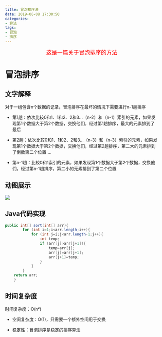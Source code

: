 ```yaml
---
title: 冒泡排序法
date: 2019-06-08 17:30:50
categories:
- 算法
tags:
- 冒泡
- 排序
---
```


<center><font size=4 color="red">这是一篇关于冒泡排序的方法</font></center>

<!--more-->

# 冒泡排序

## 文字解释

对于一组包含n个数据的记录，冒泡排序在最坏的情况下需要进行n-1趟排序

* 第1趟：依次比较0和1、1和2、2和3...（n-2）和（n-1）索引的元素，如果发现第1个数据大于第2个数据，交换他们，经过第1趟排序，最大的元素排到了最后

* 第2趟：依次比较0和1、1和2、2和3...（n-3）和（n-3）索引的元素，如果发现第1个数据大于第2个数据，交换他们，经过第2趟排序，第二大的元素排到了倒数第二个位置
...

* 第n-1趟：比较0和1索引的元素，如果发现第1个数据大于第2个数据，交换他们，经过第n-1趟排序，第二小的元素排到了第二个位置


## 动图展示

![](BubbleSort.gif)

## Java代码实现

```java
public int[] sort(int[] arr){
        for (int i=1;i<arr.length;i++){
            for (int j=i;j<arr.length-1;j++){
                int temp;
                if (arr[j]>arr[j+1]){
                    temp=arr[j];
                    arr[j]=arr[j+1];
                    arr[j+1]=temp;
                }
            }
        }
    return arr;
    }
```

## 时间复杂度

时间复杂度：O(n²)

* 空间复杂度：O(1)，只需要一个额外空间用于交换

* 稳定性：冒泡排序是稳定的排序算法


